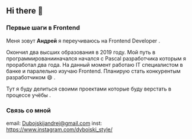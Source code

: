 ## Hi there 👋
### Первые шаги в Frontend
Меня зовут **Андрей** я переучиваюсь на Frontend Developer .

Окончил два высших образования в 2019 году. Мой путь в программированииначался начался с Pascal разработчика которым я проработал два года.
На данный момент работаю IT специалистом в банке и паралельно изучаю Frontend.
Планирую стать конкурентым разработчиком 😄 .

Тут я буду делиться своими проектами которые буду верстать в процессе учёбы .

### Связь со мной 
email: Dubojskijandrej@gmail.com 
inst: https://www.instagram.com/dyboiski_style/
